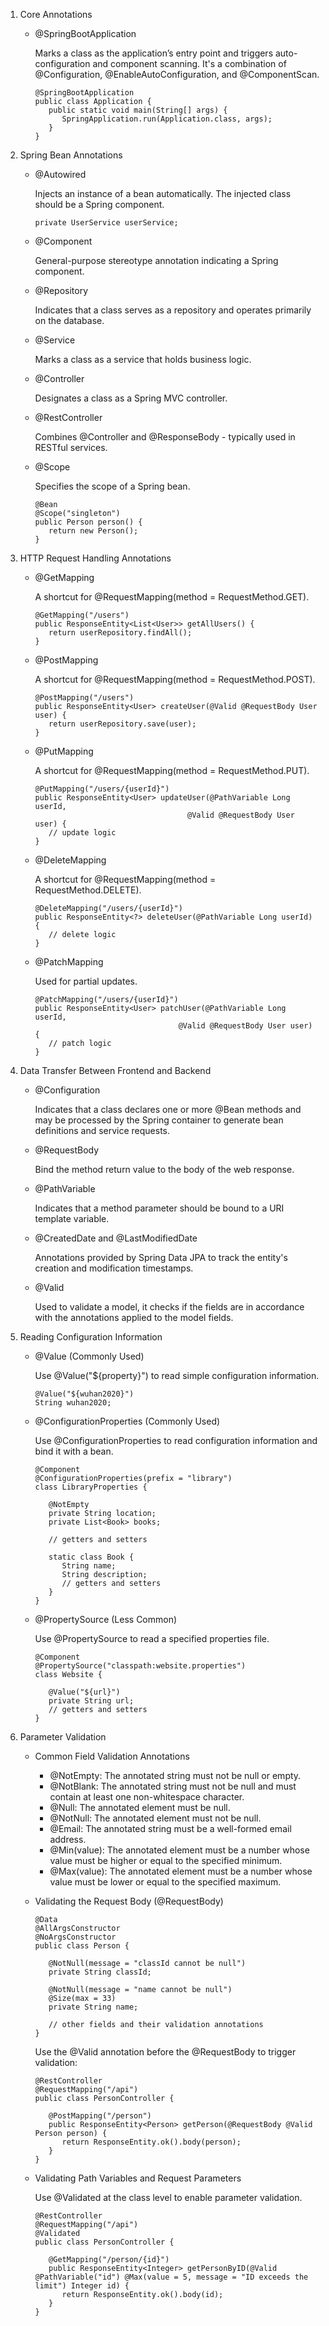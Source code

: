 1. Core Annotations
    
    - @SpringBootApplication
      
      Marks a class as the application’s entry point and triggers auto-configuration and component scanning. It's a combination of @Configuration, @EnableAutoConfiguration, and @ComponentScan.
      
      ```
      @SpringBootApplication
      public class Application {
         public static void main(String[] args) {
            SpringApplication.run(Application.class, args);
         }
      }
      ```
      
2. Spring Bean Annotations
    
    - @Autowired
      
      Injects an instance of a bean automatically. The injected class should be a Spring component.

      ```@Autowired
      private UserService userService;
      ```

    - @Component
      
      General-purpose stereotype annotation indicating a Spring component.

    - @Repository
      
      Indicates that a class serves as a repository and operates primarily on the database.

    - @Service
      
      Marks a class as a service that holds business logic.

    - @Controller
      
      Designates a class as a Spring MVC controller.

    - @RestController
      
      Combines @Controller and @ResponseBody - typically used in RESTful services.

    - @Scope
      
      Specifies the scope of a Spring bean.
      
      ```
      @Bean
      @Scope("singleton")
      public Person person() {
         return new Person();
      }
      ```

3. HTTP Request Handling Annotations
    
    - @GetMapping
      
      A shortcut for @RequestMapping(method = RequestMethod.GET).
      
      ```
      @GetMapping("/users")
      public ResponseEntity<List<User>> getAllUsers() {
         return userRepository.findAll();
      }
      ```

    - @PostMapping
      
      A shortcut for @RequestMapping(method = RequestMethod.POST).

      ```
      @PostMapping("/users")
      public ResponseEntity<User> createUser(@Valid @RequestBody User user) {
         return userRepository.save(user);
      }
      ```
  
    - @PutMapping
      
      A shortcut for @RequestMapping(method = RequestMethod.PUT).

      ```
      @PutMapping("/users/{userId}")
      public ResponseEntity<User> updateUser(@PathVariable Long userId, 
                                        @Valid @RequestBody User user) {
         // update logic
      }
      ```

    - @DeleteMapping
      
      A shortcut for @RequestMapping(method = RequestMethod.DELETE).
      
      ```
      @DeleteMapping("/users/{userId}")
      public ResponseEntity<?> deleteUser(@PathVariable Long userId) {
         // delete logic
      }
      ```
      
    - @PatchMapping
      
      Used for partial updates.

      ```
      @PatchMapping("/users/{userId}")
      public ResponseEntity<User> patchUser(@PathVariable Long userId, 
                                      @Valid @RequestBody User user) {
         // patch logic
      }
      ```
      
4. Data Transfer Between Frontend and Backend
 
    - @Configuration
      
      Indicates that a class declares one or more @Bean methods and may be processed by the Spring container to generate bean definitions and service requests.

    - @RequestBody

      Bind the method return value to the body of the web response.

    - @PathVariable
      
      Indicates that a method parameter should be bound to a URI template variable.

    - @CreatedDate and @LastModifiedDate
      
      Annotations provided by Spring Data JPA to track the entity's creation and modification timestamps.

    - @Valid
      
      Used to validate a model, it checks if the fields are in accordance with the annotations applied to the model fields.
 
5. Reading Configuration Information

    - @Value (Commonly Used)
      
      Use @Value("${property}") to read simple configuration information.

      ```
      @Value("${wuhan2020}")
      String wuhan2020;
      ```
      
    - @ConfigurationProperties (Commonly Used)
      
      Use @ConfigurationProperties to read configuration information and bind it with a bean.

      ```
      @Component
      @ConfigurationProperties(prefix = "library")
      class LibraryProperties {
    
         @NotEmpty
         private String location;
         private List<Book> books;

         // getters and setters

         static class Book {
            String name;
            String description;
            // getters and setters
         }
      }
      ```
      
    - @PropertySource (Less Common)
      
      Use @PropertySource to read a specified properties file.
      
      ```
      @Component
      @PropertySource("classpath:website.properties")
      class Website {
    
         @Value("${url}")
         private String url;
         // getters and setters
      }
      ```
      
6. Parameter Validation

    - Common Field Validation Annotations
      
      - @NotEmpty: The annotated string must not be null or empty.
      - @NotBlank: The annotated string must not be null and must contain at least one non-whitespace character.
      - @Null: The annotated element must be null.
      - @NotNull: The annotated element must not be null.
      - @Email: The annotated string must be a well-formed email address.
      - @Min(value): The annotated element must be a number whose value must be higher or equal to the specified minimum.
      - @Max(value): The annotated element must be a number whose value must be lower or equal to the specified maximum.

    - Validating the Request Body (@RequestBody)
      
      ```
      @Data
      @AllArgsConstructor
      @NoArgsConstructor
      public class Person {
    
         @NotNull(message = "classId cannot be null")
         private String classId;
    
         @NotNull(message = "name cannot be null")
         @Size(max = 33)
         private String name;
    
         // other fields and their validation annotations
      }
      ```
      
      Use the @Valid annotation before the @RequestBody to trigger validation:
      
      ```
      @RestController
      @RequestMapping("/api")
      public class PersonController {

         @PostMapping("/person")
         public ResponseEntity<Person> getPerson(@RequestBody @Valid Person person) {
            return ResponseEntity.ok().body(person);
         }
      }
      ```

    - Validating Path Variables and Request Parameters
      
      Use @Validated at the class level to enable parameter validation.
      
      ```
      @RestController
      @RequestMapping("/api")
      @Validated
      public class PersonController {

         @GetMapping("/person/{id}")
         public ResponseEntity<Integer> getPersonByID(@Valid @PathVariable("id") @Max(value = 5, message = "ID exceeds the limit") Integer id) {
            return ResponseEntity.ok().body(id);
         }
      }
      ```